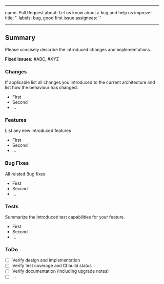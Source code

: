 <!--
If possible fill in all headings that are necessary for your request 

Please label your request accordingly
-->

---
name:  Pull Request
about: Let us know about a bug and help us improve!
title: ''
labels: bug, good first issue
assignees: ''

---

## Summary

Please concisely describe the introduced changes and implementations.

**Fixed Issues:** #ABC, #XYZ

### Changes
If applicable list all changes you introduced to the current architecture and list how the behaviour has changed.
* First
* Second
* ...

### Features
List any new introduced features
* First
* Second
* ...

### Bug Fixes
All related Bug fixes 
* First
* Second
* ...

### Tests
Summarize the introduced test capabilities for your feature.
* First
* Second
* ...



### ToDo
<!-- For WIP PR add meanigful todos -->
- [ ] Verify design and implementation 
- [ ] Verify test coverage and CI build status
- [ ] Verify documentation (including upgrade notes)
- [ ] ...
